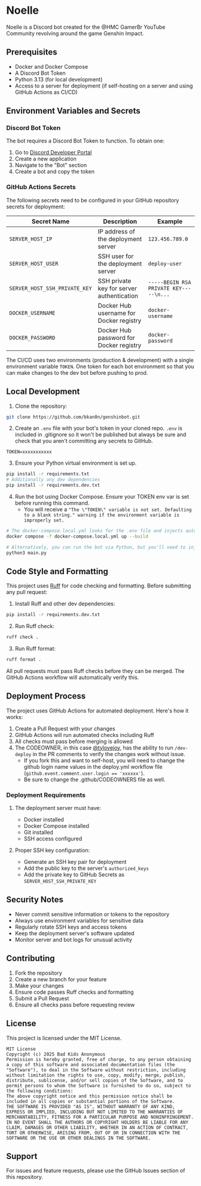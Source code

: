 # Noelle

Noelle is a Discord bot created for the @HMC GamerBr YouTube Community revolving around the game Genshin Impact.

## Prerequisites

- Docker and Docker Compose
- A Discord Bot Token
- Python 3.13 (for local development)
- Access to a server for deployment (if self-hosting on a server and using GitHub Actions as CI/CD)

## Environment Variables and Secrets

### Discord Bot Token
The bot requires a Discord Bot Token to function. To obtain one:
1. Go to [Discord Developer Portal](https://discord.com/developers/applications)
2. Create a new application
3. Navigate to the "Bot" section
4. Create a bot and copy the token

### GitHub Actions Secrets
The following secrets need to be configured in your GitHub repository secrets for deployment:

| Secret Name | Description | Example |
|------------|-------------|----------|
| `SERVER_HOST_IP` | IP address of the deployment server | `123.456.789.0` |
| `SERVER_HOST_USER` | SSH user for the deployment server | `deploy-user` |
| `SERVER_HOST_SSH_PRIVATE_KEY` | SSH private key for server authentication | `-----BEGIN RSA PRIVATE KEY-----\n...` |
| `DOCKER_USERNAME` | Docker Hub username for Docker registry | `docker-username` |
| `DOCKER_PASSWORD` | Docker Hub password for Docker registry | `docker-password` |

The CI/CD uses two environments (production & development) with a single environment variable `TOKEN`. One token for each bot environment so that you can make changes to the dev bot before pushing to prod.

## Local Development

1. Clone the repository:
```bash
git clone https://github.com/bkan0n/genshinbot.git
``` 

2. Create an `.env` file with your bot's token in your cloned repo. `.env` is included in .gitignore so it won't be published but always be sure and check that you aren't committing any secrets to GitHub.
```.env
TOKEN=xxxxxxxxxxx
```

3. Ensure your Python virtual environment is set up.
```bash
pip install -r requirements.txt
# Additionally any dev dependencies
pip install -r requirements.dev.txt
```

4. Run the bot using Docker Compose. Ensure your TOKEN env var is set before running this command. 
   - You will receive a `"The \"TOKEN\" variable is not set. Defaulting to a blank string." warning if the environment variable is improperly set.`
```bash
# The docker-compose.local.yml looks for the .env file and injects automatically.
docker compose -f docker-compose.local.yml up --build

# Alternatively, you can run the bot via Python, but you'll need to inject the environment variables from .env manually.
python3 main.py
```

## Code Style and Formatting

This project uses [Ruff](https://github.com/astral-sh/ruff) for code checking and formatting. Before submitting any pull request:

1. Install Ruff and other dev dependencies:
```bash
pip install -r requirements.dev.txt
``` 

2. Run Ruff check:
```bash
ruff check .
``` 

3. Run Ruff format:
```bash
ruff format .
``` 

All pull requests must pass Ruff checks before they can be merged. The GitHub Actions workflow will automatically verify this.

## Deployment Process

The project uses GitHub Actions for automated deployment. Here's how it works:

1. Create a Pull Request with your changes
2. GitHub Actions will run automated checks including Ruff
3. All checks must pass before merging is allowed
4. The CODEOWNER, in this case [@tylovejoy](https://www.github.com/tylovejoy), has the ability to run `/dev-deploy` in the PR comments to verify the changes work without issue. 
   - If you fork this and want to self-host, you will need to change the github login name values in the deploy.yml workflow file (`github.event.comment.user.login == 'xxxxxx'`).
   - Be sure to change the .github/CODEOWNERS file as well.
### Deployment Requirements

1. The deployment server must have:
   - Docker installed
   - Docker Compose installed
   - Git installed
   - SSH access configured

2. Proper SSH key configuration:
   - Generate an SSH key pair for deployment
   - Add the public key to the server's `authorized_keys`
   - Add the private key to GitHub Secrets as `SERVER_HOST_SSH_PRIVATE_KEY`

## Security Notes

- Never commit sensitive information or tokens to the repository
- Always use environment variables for sensitive data
- Regularly rotate SSH keys and access tokens
- Keep the deployment server's software updated
- Monitor server and bot logs for unusual activity

## Contributing

1. Fork the repository
2. Create a new branch for your feature
3. Make your changes
4. Ensure code passes Ruff checks and formatting
5. Submit a Pull Request
6. Ensure all checks pass before requesting review

## License

This project is licensed under the MIT License.
```
MIT License
Copyright (c) 2025 Bad Kids Anonymous
Permission is hereby granted, free of charge, to any person obtaining a copy of this software and associated documentation files (the "Software"), to deal in the Software without restriction, including without limitation the rights to use, copy, modify, merge, publish, distribute, sublicense, and/or sell copies of the Software, and to permit persons to whom the Software is furnished to do so, subject to the following conditions:
The above copyright notice and this permission notice shall be included in all copies or substantial portions of the Software.
THE SOFTWARE IS PROVIDED "AS IS", WITHOUT WARRANTY OF ANY KIND, EXPRESS OR IMPLIED, INCLUDING BUT NOT LIMITED TO THE WARRANTIES OF MERCHANTABILITY, FITNESS FOR A PARTICULAR PURPOSE AND NONINFRINGEMENT. IN NO EVENT SHALL THE AUTHORS OR COPYRIGHT HOLDERS BE LIABLE FOR ANY CLAIM, DAMAGES OR OTHER LIABILITY, WHETHER IN AN ACTION OF CONTRACT, TORT OR OTHERWISE, ARISING FROM, OUT OF OR IN CONNECTION WITH THE SOFTWARE OR THE USE OR OTHER DEALINGS IN THE SOFTWARE.
``` 

## Support

For issues and feature requests, please use the GitHub Issues section of this repository.

